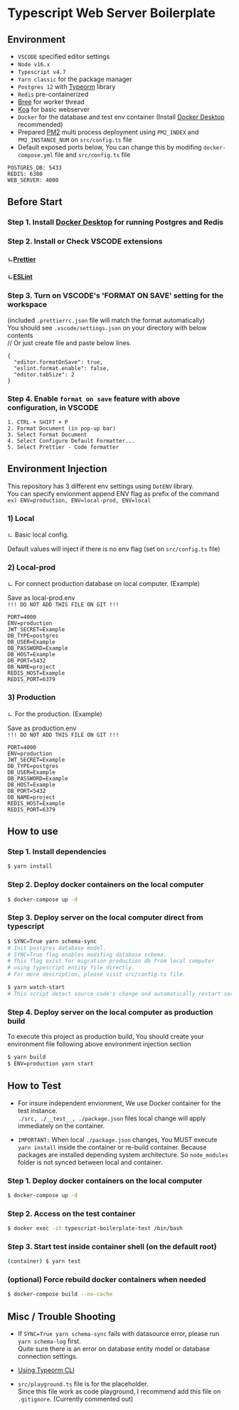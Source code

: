 # Typescript Web Server Boilerplate

## Environment

- `VSCODE` specified editor settings
- `Node v16.x`
- `Typescript v4.7`
- `Yarn classic` for the package manager
- `Postgres 12` with [Typeorm](https://github.com/typeorm/typeorm) library
- `Redis` pre-containerized
- [Bree](https://github.com/breejs/bree) for worker thread
- [Koa](https://github.com/koajs/koa) for basic webserver
- `Docker` for the database and test env container (Install [Docker Desktop](https://www.docker.com/products/docker-desktop/) recommended)
- Prepared [PM2](https://github.com/Unitech/pm2) multi process deployment using `PM2_INDEX` and `PM2_INSTANCE_NUM` on `src/config.ts` file
- Default exposed ports below, You can change this by modifing `docker-compose.yml` file and `src/config.ts` file

```
POSTGRES_DB: 5433
REDIS: 6380
WEB_SERVER: 4000
```

## Before Start

### Step 1. Install [Docker Desktop](https://www.docker.com/products/docker-desktop/) for running Postgres and Redis

### Step 2. Install or Check VSCODE extensions

#### ㄴ[Prettier](https://marketplace.visualstudio.com/items?itemName=esbenp.prettier-vscode)

#### ㄴ[ESLint](https://marketplace.visualstudio.com/items?itemName=dbaeumer.vscode-eslint)

### Step 3. Turn on VSCODE's 'FORMAT ON SAVE' setting for the workspace

(included `.prettierrc.json` file will match the format automatically)  
You should see `.vscode/settings.json` on your directory with below contents  
// Or just create file and paste below lines.

```
{
  "editor.formatOnSave": true,
  "eslint.format.enable": false,
  "editor.tabSize": 2
}
```

### Step 4. Enable `format on save` feature with above configuration, in VSCODE

```
1. CTRL + SHIFT + P
2. Format Document (in pop-up bar)
3. Select Format Document
4. Select Configure Default Formatter...
5. Select Prettier - Code formatter
```

## Environment Injection

This repository has 3 different env settings using `DotENV` library.  
You can specify envionment append ENV flag as prefix of the command  
`ex) ENV=production, ENV=local-prod, ENV=local`

### 1) Local

ㄴ Basic local config.

Default values will inject if there is no env flag (set on `src/config.ts` file)

### 2) Local-prod

ㄴ For connect production database on local computer. (Example)

Save as local-prod.env  
`!!! DO NOT ADD THIS FILE ON GIT !!!`

```
PORT=4000
ENV=production
JWT_SECRET=Example
DB_TYPE=postgres
DB_USER=Example
DB_PASSWORD=Example
DB_HOST=Example
DB_PORT=5432
DB_NAME=project
REDIS_HOST=Example
REDIS_PORT=6379
```

### 3) Production

ㄴ For the production. (Example)

Save as production.env  
`!!! DO NOT ADD THIS FILE ON GIT !!!`

```
PORT=4000
ENV=production
JWT_SECRET=Example
DB_TYPE=postgres
DB_USER=Example
DB_PASSWORD=Example
DB_HOST=Example
DB_PORT=5432
DB_NAME=project
REDIS_HOST=Example
REDIS_PORT=6379
```

## How to use

### Step 1. Install dependencies

```bash
$ yarn install
```

### Step 2. Deploy docker containers on the local computer

```bash
$ docker-compose up -d
```

### Step 3. Deploy server on the local computer direct from typescript

```bash
$ SYNC=True yarn schema-sync
# Init postgres database model.
# SYNC=True flag enables modifing database schema.
# This flag exist for migration production db from local computer
# using typescript entity file directly.
# For more description, please visit src/config.ts file.

$ yarn watch-start
# This script detect source code's change and automatically restart server
```

### Step 4. Deploy server on the local computer as production build

To execute this project as production build, You should create your environment file following above environment injection section

```bash
$ yarn build
$ ENV=production yarn start
```

## How to Test

- For insure independent envionment, We use Docker container for the test instance.  
  `./src, ./__test__, ./package.json` files local change will apply immediately on the container.

- `IMPORTANT:` When local `./package.json` changes, You MUST execute `yarn install` inside the container or re-build container. Because packages are installed depending system architecture. So `node_modules` folder is not synced between local and container.

### Step 1. Deploy docker containers on the local computer

```bash
$ docker-compose up -d
```

### Step 2. Access on the test container

```bash
$ docker exec -it typescript-boilerplate-test /bin/bash
```

### Step 3. Start test inside container shell (on the default root)

```bash
(container) $ yarn test
```

### (optional) Force rebuild docker containers when needed

```bash
$ docker-compose build --no-cache
```

## Misc / Trouble Shooting

- If `SYNC=True yarn schema-sync` fails with datasource error, please run `yarn schema-log` first.  
  Quite sure there is an error on database entity model or database connection settings.

- [Using Typeorm CLI](https://typeorm.io/using-cli#create-a-new-migration)

- `src/playground.ts` file is for the placeholder.  
  Since this file work as code playground, I recommend add this file on `.gitignore`. (Currently commented out)
